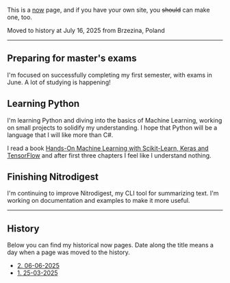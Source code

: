 This is a [now](https://nownownow.com/about) page, and if you have your own site, you ~~should~~ can make one, too.

Moved to history at July 16, 2025 from Brzezina, Poland

---

## Preparing for master's exams

I'm focused on successfully completing my first semester, with exams in June. A lot of studying is happening!

## Learning Python

I'm learning Python and diving into the basics of Machine Learning, working on small projects to solidify my understanding. I hope that Python will be a language that I will like more than C#.

I read a book [Hands-On Machine Learning with Scikit-Learn, Keras and TensorFlow](Hands-On%20Machine%20Learning%20with%20Scikit-Learn,%20Keras%20and%20TensorFlow.md) and after first three chapters I feel like I understand nothing.

## Finishing Nitrodigest

I'm continuing to improve Nitrodigest, my CLI tool for summarizing text. I'm working on documentation and examples to make it more useful.

---

## History

Below you can find my historical now pages. Date along the title means a day when a page was moved to the history.

- [2. 06-06-2025](2.%2006-06-2025.md)
- [1. 25-03-2025](1.%2025-03-2025.md)
